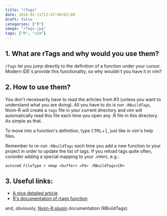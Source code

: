 ```yaml
---
title: "rTags"
date: 2018-02-11T13:47:00+02:00
draft: false
categories: ["R"]
image: "rTags.jpg"
tags: ["R", "vim"]
---
```


## 1. What are rTags and why would you use them?

`rTags` let you jump directly to the definition of a function under your cursor. Modern IDE's provide this functionality, so why wouldn't you have it in vim?


## 2. How to use them?

You don't necessarily have to read the articles from #3 (unless you want to understand what you are doing). All you have to do is run `:RBuildTags`, Nvim-R will create a `tags` file in your current directory and vim will automatically read this file each time you open any .R file in this directory. As simple as that.

To move into a function's definition, type <kbd>CTRL</kbd>+<kbd>]</kbd>, just like in vim's help files.

Remember to re-run `:RBuildTags` each time you add a new function to your project in order to update the list of tags. If you reload tags quite often, consider adding a special mapping to your .vimrc, e.g.:

```{vimscript}
autocmd FileType r nmap <buffer> <F6> :RBuildTags<CR>
```

## 3. Useful links:

* [A nice detailed article](https://developer.r-project.org/rtags.html)
* [R's documentation of rtags function](https://stat.ethz.ch/R-manual/R-devel/library/utils/html/rtags.html)

and, obviously, [Nvim-R plugin](https://github.com/jalvesaq/Nvim-R) documentation (RBuildTags).
